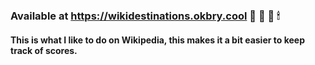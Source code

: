 ### Available at https://wikidestinations.okbry.cool 📖 🔎 🧭 🕯

#### This is what I like to do on Wikipedia, this makes it a bit easier to keep track of scores.
